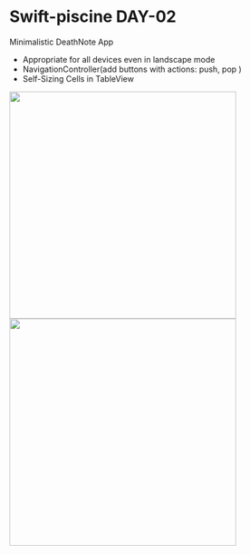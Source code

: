 # Swift-piscine DAY-02

Minimalistic DeathNote App
- Appropriate for all devices even in landscape mode
- NavigationController(add buttons with actions: push, pop )
- Self-Sizing Cells in TableView

<img src="https://github.com/LidiaGr/Swift_piscine/blob/main/day02/TableView.png" width="400" /> <img src="https://github.com/LidiaGr/Swift_piscine/blob/main/day02/CreateView.png" width="400" />
